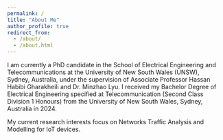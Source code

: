 ```yaml
---
permalink: /
title: "About Me"
author_profile: true
redirect_from: 
  - /about/
  - /about.html
---
```


I am currently a PhD candidate in the School of Electrical Engineering and Telecommunications at the University of New South Wales (UNSW), Sydney, Australia, 
under the supervision of Associate Professor Hassan Habibi Gharakheili and Dr. Minzhao Lyu.
I received my Bachelor Degree of Electrical Engineering specified at Telecommunication (Second Class Division 1 Honours) 
from the University of New South Wales, Sydney, Australia in 2024.

My current research interests focus on Networks Traffic Analysis and Modelling for IoT devices.



